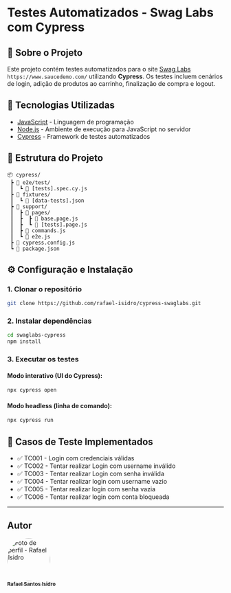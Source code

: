 # Testes Automatizados - Swag Labs com Cypress

## 📌 Sobre o Projeto
Este projeto contém testes automatizados para o site [Swag Labs](https://www.saucedemo.com/) ```https://www.saucedemo.com/``` utilizando **Cypress**. Os testes incluem cenários de login, adição de produtos ao carrinho, finalização de compra e logout.

## 🚀 Tecnologias Utilizadas
- [JavaScript](https://developer.mozilla.org/pt-BR/docs/Web/JavaScript) - Linguagem de programação
- [Node.js](https://nodejs.org/) - Ambiente de execução para JavaScript no servidor
- [Cypress](https://www.cypress.io/) - Framework de testes automatizados

## 📂 Estrutura do Projeto
```
📦 cypress/
 ┣ 📂 e2e/test/
 ┃  ┗ 📜 [tests].spec.cy.js
 ┣ 📂 fixtures/
 ┃  ┗ 📜 [data-tests].json
 ┣ 📂 support/
 ┃  ┣ 📂 pages/
 ┃  ┣  ┣ 📜 base.page.js
 ┃  ┣  ┗ 📜 [tests].page.js
 ┃  ┣ 📜 commands.js
 ┃  ┗ 📜 e2e.js
 ┣ 📜 cypress.config.js
 ┗ 📜 package.json
```

## ⚙️ Configuração e Instalação
### 1. Clonar o repositório
```sh
git clone https://github.com/rafael-isidro/cypress-swaglabs.git
```
### 2. Instalar dependências
```sh
cd swaglabs-cypress
npm install
```

### 3. Executar os testes
#### Modo interativo (UI do Cypress):
```sh
npx cypress open
```
#### Modo headless (linha de comando):
```sh
npx cypress run
```

## 📌 Casos de Teste Implementados
- ✅ TC001 - Login com credenciais válidas
- ✅ TC002 - Tentar realizar Login com username inválido
- ✅ TC003 - Tentar realizar Login com senha inválida
- ✅ TC004 - Tentar realizar login com username vazio
- ✅ TC005 - Tentar realizar login com senha vazia
- ✅ TC006 - Tentar realizar login com conta bloqueada

---
## Autor

<a href="https://github.com/rafael-isidro">
    <img style="border-radius: 50%;" src="https://avatars.githubusercontent.com/u/118776145?v=4" width="100px;" alt="Foto de perfil - Rafael Isidro"/>
    <br />
    <sub><b>Rafael Santos Isidro</b></sub>
</a> 
<br />

